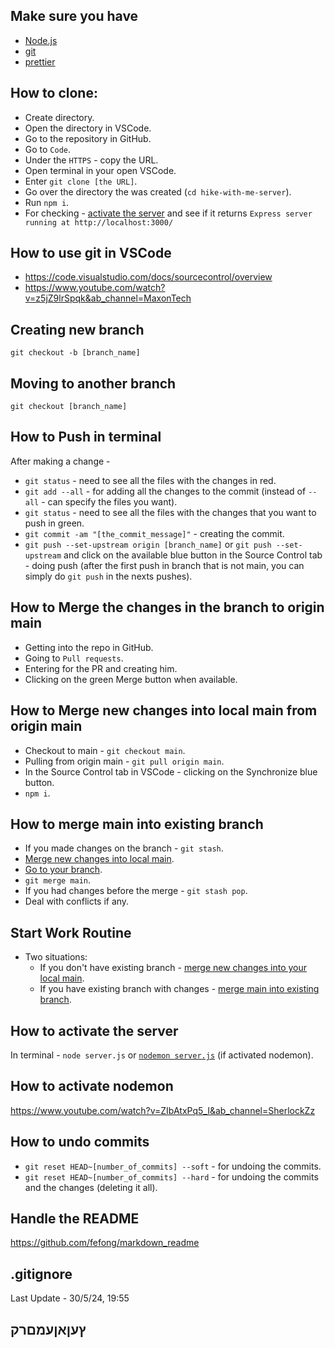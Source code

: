 ## Make sure you have

- [Node.js](https://nodejs.org/en/download)
- [git](https://git-scm.com/downloads)
- [prettier](https://www.humankode.com/javascript/set-up-prettier-and-vs-code-to-format-your-code/)

## How to clone:

- Create directory.
- Open the directory in VSCode.
- Go to the repository in GitHub.
- Go to `Code`.
- Under the `HTTPS` - copy the URL.
- Open terminal in your open VSCode.
- Enter `git clone [the URL]`.
- Go over the directory the was created (`cd hike-with-me-server`).
- Run `npm i`.
- For checking - [activate the server](#how-to-activate-the-server) and see if it returns `Express server running at http://localhost:3000/`

## How to use git in VSCode

- https://code.visualstudio.com/docs/sourcecontrol/overview
- https://www.youtube.com/watch?v=z5jZ9lrSpqk&ab_channel=MaxonTech

## Creating new branch

`git checkout -b [branch_name]`

## Moving to another branch

`git checkout [branch_name]`

## How to Push in terminal

After making a change -

- `git status` - need to see all the files with the changes in red.
- `git add --all` - for adding all the changes to the commit (instead of `--all` - can specify the files you want).
- `git status` - need to see all the files with the changes that you want to push in green.
- `git commit -am "[the_commit_message]"` - creating the commit.
- `git push --set-upstream origin [branch_name]` or `git push --set-upstream` and click on the available blue button in the Source Control tab - doing push (after the first push in branch that is not main, you can simply do `git push` in the nexts pushes).

## How to Merge the changes in the branch to origin main

- Getting into the repo in GitHub.
- Going to `Pull requests`.
- Entering for the PR and creating him.
- Clicking on the green Merge button when available.

## How to Merge new changes into local main from origin main

- Checkout to main - `git checkout main`.
- Pulling from origin main - `git pull origin main`.
- In the Source Control tab in VSCode - clicking on the Synchronize blue button.
- `npm i`.

## How to merge main into existing branch

- If you made changes on the branch - `git stash`.
- [Merge new changes into local main](#how-to-merge-new-changes-into-local-main-from-origin-main).
- [Go to your branch](#moving-to-another-branch).
- `git merge main`.
- If you had changes before the merge - `git stash pop`.
- Deal with conflicts if any.

## Start Work Routine

- Two situations:
  - If you don't have existing branch - [merge new changes into your local main](#how-to-merge-new-changes-into-local-main-from-origin-main).
  - If you have existing branch with changes - [merge main into existing branch](#how-to-merge-main-into-existing-branch).

## How to activate the server

In terminal - `node server.js` or [`nodemon server.js`](#how-to-activate-nodemon) (if activated nodemon).

## How to activate nodemon

https://www.youtube.com/watch?v=ZIbAtxPq5_I&ab_channel=SherlockZz

## How to undo commits

- `git reset HEAD~[number_of_commits] --soft` - for undoing the commits.
- `git reset HEAD~[number_of_commits] --hard` - for undoing the commits and the changes (deleting it all).

## Handle the README

https://github.com/fefong/markdown_readme

## .gitignore

Last Update - 30/5/24, 19:55
## ץעןאןעמםרק
